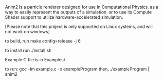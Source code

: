 Anim2 is a particle renderer designed for use in Computational Physics, as a way to easily represent the outputs of a simulation, or to use its Compute Shader support to utilize hardware-accelerated simulation.

[Please note that this project is only supported on Linux systems, and will not work on windows]

to build, run make config=release -j 6

to install run ./install.sh

Example C file is in Examples/

to run:
    gcc -lm example.c -o exampleProgram
then,
    ./exampleProgram | anim2

